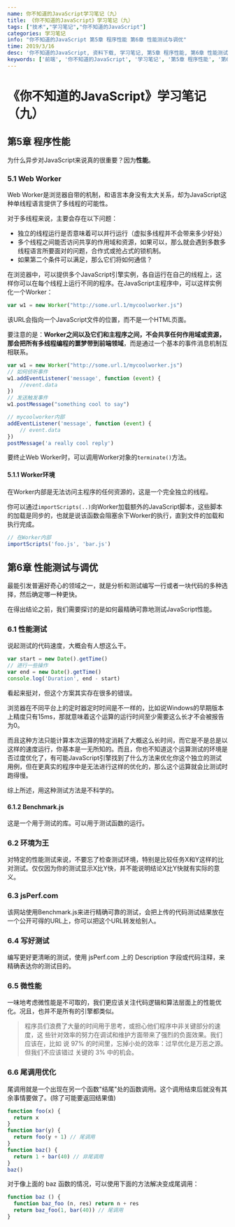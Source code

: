 ```yaml
---
name: 你不知道的JavaScript学习笔记（九）
title: 《你不知道的JavaScript》学习笔记（九）
tags: ["技术","学习笔记","你不知道的JavaScript"]
categories: 学习笔记
info: "你不知道的JavaScript 第5章 程序性能 第6章 性能测试与调优"
time: 2019/3/16
desc: '你不知道的JavaScript, 资料下载, 学习笔记, 第5章 程序性能, 第6章 性能测试与调优'
keywords: ['前端', '你不知道的JavaScript', '学习笔记', '第5章 程序性能', '第6章 性能测试与调优']
---
```


# 《你不知道的JavaScript》学习笔记（九）

## 第5章 程序性能

为什么异步对JavaScript来说真的很重要？因为**性能**。

### 5.1 Web Worker

Web Worker是浏览器自带的机制，和语言本身没有太大关系，却为JavaScript这种单线程语言提供了多线程的可能性。

对于多线程来说，主要会存在以下问题：

- 独立的线程运行是否意味着可以并行运行（虚拟多线程并不会带来多少好处）
- 多个线程之间能否访问共享的作用域和资源，如果可以，那么就会遇到多数多线程语言所要面对的问题，合作式或抢占式的锁机制。
- 如果第二个条件可以满足，那么它们将如何通信？

在浏览器中，可以提供多个JavaScript引擎实例，各自运行在自己的线程上，这样你可以在每个线程上运行不同的程序。在JavaScript主程序中，可以这样实例化一个Worker：

```javascript
var w1 = new Worker("http://some.url.1/mycoolworker.js")
```

该URL会指向一个JavaScript文件的位置，而不是一个HTML页面。

要注意的是：**Worker之间以及它们和主程序之间，不会共享任何作用域或资源，那会把所有多线程编程的噩梦带到前端领域**，而是通过一个基本的事件消息机制互相联系。

```javascript
var w1 = new Worker("http://some.url.1/mycoolworker.js")
// 如何侦听事件
w1.addEventListener('message', function (event) {
    //event.data
})
// 发送触发事件
w1.postMessage("something cool to say")

// mycoolworker内部
addEventListener('message', function (event) {
    // event.data
})
postMessage('a really cool reply')
```

要终止Web Worker时，可以调用Worker对象的`terminate()`方法。

#### 5.1.1 Worker环境

在Worker内部是无法访问主程序的任何资源的，这是一个完全独立的线程。

你可以通过`importScripts(..)`向Worker加载额外的JavaScript脚本，这些脚本的加载是同步的，也就是说该函数会阻塞余下Worker的执行，直到文件的加载和执行完成。

```javascript
// 在Worker内部
importScripts('foo.js', 'bar.js')
```

## 第6章 性能测试与调优

最能引发普遍好奇心的领域之一，就是分析和测试编写一行或者一块代码的多种选择，然后确定哪一种更快。

在得出结论之前，我们需要探讨的是如何最精确可靠地测试JavaScript性能。

### 6.1 性能测试

说起测试的代码速度，大概会有人想这么干。

```javascript
var start = new Date().getTime()
// 进行一些操作
var end = new Date().getTime()
console.log('Duration', end - start)
```

看起来挺对，但这个方案其实存在很多的错误。

浏览器在不同平台上的定时器定时时间是不一样的，比如说Windows的早期版本上精度只有15ms，那就意味着这个运算的运行时间至少需要这么长才不会被报告为0。

而且这种方法只能计算本次运算的特定消耗了大概这么长时间，而它是不是总是以这样的速度运行，你基本是一无所知的。而且，你也不知道这个运算测试的环境是否过度优化了，有可能JavaScript引擎找到了什么方法来优化你这个独立的测试用例，但在更真实的程序中是无法进行这样的优化的，那么这个运算就会比测试时跑得慢。

综上所述，用这种测试方法是不科学的。

#### 6.1.2 Benchmark.js

这是一个用于测试的库。可以用于测试函数的运行。

### 6.2 环境为王

对特定的性能测试来说，不要忘了检查测试环境，特别是比较任务X和Y这样的比对测试。仅仅因为你的测试显示X比Y快，并不能说明结论X比Y快就有实际的意义。

### 6.3 jsPerf.com

该网站使用Benchmark.js来进行精确可靠的测试，会把上传的代码测试结果放在一个公开可得的URL上，你可以把这个URL转发给别人。

### 6.4 写好测试

编写更好更清晰的测试，使用 jsPerf.com 上的 Description 字段或代码注释，来精确表达你的测试目的。

### 6.5 微性能

一味地考虑微性能是不可取的，我们更应该关注代码逻辑和算法层面上的性能优化。况且，也并不是所有的引擎都类似。

> 程序员们浪费了大量的时间用于思考，或担心他们程序中非关键部分的速度，这 些针对效率的努力在调试和维护方面带来了强烈的负面效果。我们应该在，比如 说 97% 的时间里，忘掉小处的效率：过早优化是万恶之源。但我们不应该错过 关键的 3% 中的机会。 

### 6.6 尾调用优化

尾调用就是一个出现在另一个函数"结尾"处的函数调用。这个调用结束后就没有其余事情要做了。(除了可能要返回结果值)

```javascript
function foo(x) {
  return x
}
function bar(y) {
  return foo(y + 1) // 尾调用
}
function baz() {
  return 1 + bar(40) // 非尾调用
}
baz()
```

对于像上面的 baz 函数的情况，可以使用下面的方法解决变成尾调用：

```javascript
function baz () {
  function baz_foo (n, res) return n + res
  return baz_foo(1, bar(40)) // 尾调用
}
```
